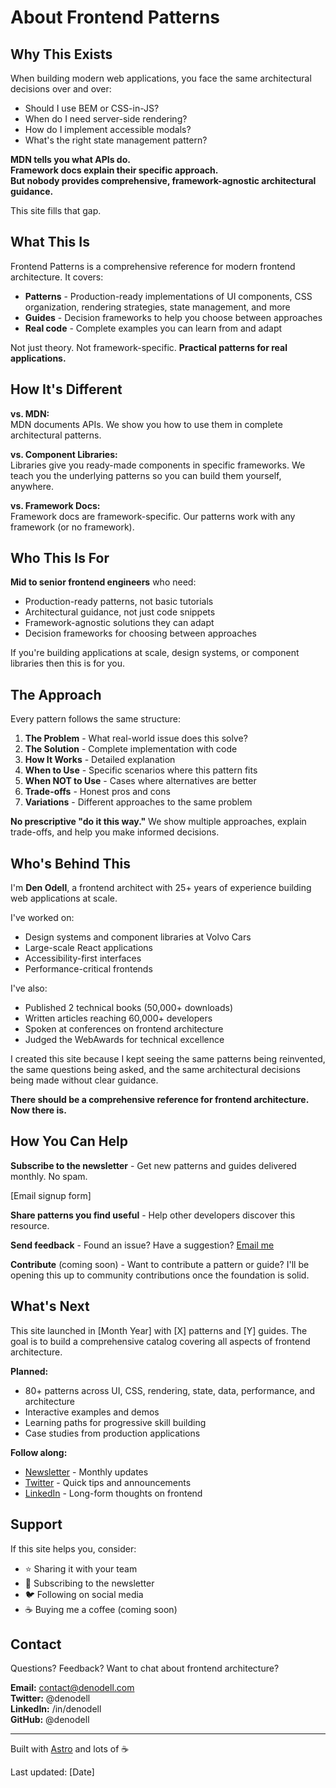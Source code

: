 # About Frontend Patterns

## Why This Exists

When building modern web applications, you face the same architectural decisions over and over:

- Should I use BEM or CSS-in-JS?
- When do I need server-side rendering?
- How do I implement accessible modals?
- What's the right state management pattern?

**MDN tells you what APIs do.**  
**Framework docs explain their specific approach.**  
**But nobody provides comprehensive, framework-agnostic architectural guidance.**

This site fills that gap.

## What This Is

Frontend Patterns is a comprehensive reference for modern frontend architecture. It covers:

- **Patterns** - Production-ready implementations of UI components, CSS organization, rendering strategies, state management, and more
- **Guides** - Decision frameworks to help you choose between approaches
- **Real code** - Complete examples you can learn from and adapt

Not just theory. Not framework-specific. **Practical patterns for real applications.**

## How It's Different

**vs. MDN:**  
MDN documents APIs. We show you how to use them in complete architectural patterns.

**vs. Component Libraries:**  
Libraries give you ready-made components in specific frameworks. We teach you the underlying patterns so you can build them yourself, anywhere.

**vs. Framework Docs:**  
Framework docs are framework-specific. Our patterns work with any framework (or no framework).

## Who This Is For

**Mid to senior frontend engineers** who need:
- Production-ready patterns, not basic tutorials
- Architectural guidance, not just code snippets
- Framework-agnostic solutions they can adapt
- Decision frameworks for choosing between approaches

If you're building applications at scale, design systems, or component libraries then this is for you.

## The Approach

Every pattern follows the same structure:

1. **The Problem** - What real-world issue does this solve?
2. **The Solution** - Complete implementation with code
3. **How It Works** - Detailed explanation
4. **When to Use** - Specific scenarios where this pattern fits
5. **When NOT to Use** - Cases where alternatives are better
6. **Trade-offs** - Honest pros and cons
7. **Variations** - Different approaches to the same problem

**No prescriptive "do it this way."** We show multiple approaches, explain trade-offs, and help you make informed decisions.

## Who's Behind This

I'm **Den Odell**, a frontend architect with 25+ years of experience building web applications at scale.

I've worked on:
- Design systems and component libraries at Volvo Cars
- Large-scale React applications
- Accessibility-first interfaces
- Performance-critical frontends

I've also:
- Published 2 technical books (50,000+ downloads)
- Written articles reaching 60,000+ developers
- Spoken at conferences on frontend architecture
- Judged the WebAwards for technical excellence

I created this site because I kept seeing the same patterns being reinvented, the same questions being asked, and the same architectural decisions being made without clear guidance.

**There should be a comprehensive reference for frontend architecture. Now there is.**

## How You Can Help

**Subscribe to the newsletter** - Get new patterns and guides delivered monthly. No spam.

[Email signup form]

**Share patterns you find useful** - Help other developers discover this resource.

**Send feedback** - Found an issue? Have a suggestion? [Email me](mailto:contact@denodell.com)

**Contribute** (coming soon) - Want to contribute a pattern or guide? I'll be opening this up to community contributions once the foundation is solid.

## What's Next

This site launched in [Month Year] with [X] patterns and [Y] guides. The goal is to build a comprehensive catalog covering all aspects of frontend architecture.

**Planned:**
- 80+ patterns across UI, CSS, rendering, state, data, performance, and architecture
- Interactive examples and demos
- Learning paths for progressive skill building
- Case studies from production applications

**Follow along:**
- [Newsletter](#) - Monthly updates
- [Twitter](#) - Quick tips and announcements
- [LinkedIn](#) - Long-form thoughts on frontend

## Support

If this site helps you, consider:
- ⭐ Sharing it with your team
- 💌 Subscribing to the newsletter
- 🐦 Following on social media
- ☕ Buying me a coffee (coming soon)

## Contact

Questions? Feedback? Want to chat about frontend architecture?

**Email:** contact@denodell.com  
**Twitter:** @denodell  
**LinkedIn:** /in/denodell  
**GitHub:** @denodell

---

Built with [Astro](https://astro.build) and lots of ☕

Last updated: [Date]
